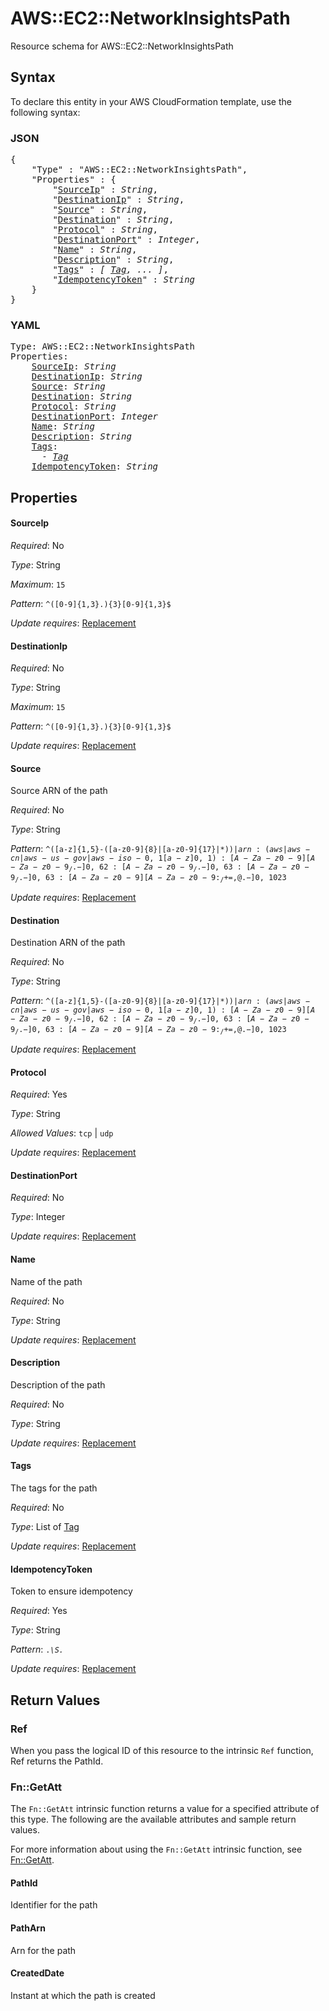 # AWS::EC2::NetworkInsightsPath

Resource schema for AWS::EC2::NetworkInsightsPath

## Syntax

To declare this entity in your AWS CloudFormation template, use the following syntax:

### JSON

<pre>
{
    "Type" : "AWS::EC2::NetworkInsightsPath",
    "Properties" : {
        "<a href="#sourceip" title="SourceIp">SourceIp</a>" : <i>String</i>,
        "<a href="#destinationip" title="DestinationIp">DestinationIp</a>" : <i>String</i>,
        "<a href="#source" title="Source">Source</a>" : <i>String</i>,
        "<a href="#destination" title="Destination">Destination</a>" : <i>String</i>,
        "<a href="#protocol" title="Protocol">Protocol</a>" : <i>String</i>,
        "<a href="#destinationport" title="DestinationPort">DestinationPort</a>" : <i>Integer</i>,
        "<a href="#name" title="Name">Name</a>" : <i>String</i>,
        "<a href="#description" title="Description">Description</a>" : <i>String</i>,
        "<a href="#tags" title="Tags">Tags</a>" : <i>[ <a href="tag.md">Tag</a>, ... ]</i>,
        "<a href="#idempotencytoken" title="IdempotencyToken">IdempotencyToken</a>" : <i>String</i>
    }
}
</pre>

### YAML

<pre>
Type: AWS::EC2::NetworkInsightsPath
Properties:
    <a href="#sourceip" title="SourceIp">SourceIp</a>: <i>String</i>
    <a href="#destinationip" title="DestinationIp">DestinationIp</a>: <i>String</i>
    <a href="#source" title="Source">Source</a>: <i>String</i>
    <a href="#destination" title="Destination">Destination</a>: <i>String</i>
    <a href="#protocol" title="Protocol">Protocol</a>: <i>String</i>
    <a href="#destinationport" title="DestinationPort">DestinationPort</a>: <i>Integer</i>
    <a href="#name" title="Name">Name</a>: <i>String</i>
    <a href="#description" title="Description">Description</a>: <i>String</i>
    <a href="#tags" title="Tags">Tags</a>: <i>
      - <a href="tag.md">Tag</a></i>
    <a href="#idempotencytoken" title="IdempotencyToken">IdempotencyToken</a>: <i>String</i>
</pre>

## Properties

#### SourceIp

_Required_: No

_Type_: String

_Maximum_: <code>15</code>

_Pattern_: <code>^([0-9]{1,3}.){3}[0-9]{1,3}$</code>

_Update requires_: [Replacement](https://docs.aws.amazon.com/AWSCloudFormation/latest/UserGuide/using-cfn-updating-stacks-update-behaviors.html#update-replacement)

#### DestinationIp

_Required_: No

_Type_: String

_Maximum_: <code>15</code>

_Pattern_: <code>^([0-9]{1,3}.){3}[0-9]{1,3}$</code>

_Update requires_: [Replacement](https://docs.aws.amazon.com/AWSCloudFormation/latest/UserGuide/using-cfn-updating-stacks-update-behaviors.html#update-replacement)

#### Source

Source ARN of the path

_Required_: No

_Type_: String

_Pattern_: <code>^([a-z]{1,5}-([a-z0-9]{8}|[a-z0-9]{17}|\*)$)|arn:(aws|aws-cn|aws-us-gov|aws-iso-{0,1}[a-z]{0,1}):[A-Za-z0-9][A-Za-z0-9_/.-]{0,62}:[A-Za-z0-9_/.-]{0,63}:[A-Za-z0-9_/.-]{0,63}:[A-Za-z0-9][A-Za-z0-9:_/+=,@.-]{0,1023}$</code>

_Update requires_: [Replacement](https://docs.aws.amazon.com/AWSCloudFormation/latest/UserGuide/using-cfn-updating-stacks-update-behaviors.html#update-replacement)

#### Destination

Destination ARN of the path

_Required_: No

_Type_: String

_Pattern_: <code>^([a-z]{1,5}-([a-z0-9]{8}|[a-z0-9]{17}|\*)$)|arn:(aws|aws-cn|aws-us-gov|aws-iso-{0,1}[a-z]{0,1}):[A-Za-z0-9][A-Za-z0-9_/.-]{0,62}:[A-Za-z0-9_/.-]{0,63}:[A-Za-z0-9_/.-]{0,63}:[A-Za-z0-9][A-Za-z0-9:_/+=,@.-]{0,1023}$</code>

_Update requires_: [Replacement](https://docs.aws.amazon.com/AWSCloudFormation/latest/UserGuide/using-cfn-updating-stacks-update-behaviors.html#update-replacement)

#### Protocol

_Required_: Yes

_Type_: String

_Allowed Values_: <code>tcp</code> | <code>udp</code>

_Update requires_: [Replacement](https://docs.aws.amazon.com/AWSCloudFormation/latest/UserGuide/using-cfn-updating-stacks-update-behaviors.html#update-replacement)

#### DestinationPort

_Required_: No

_Type_: Integer

_Update requires_: [Replacement](https://docs.aws.amazon.com/AWSCloudFormation/latest/UserGuide/using-cfn-updating-stacks-update-behaviors.html#update-replacement)

#### Name

Name of the path

_Required_: No

_Type_: String

_Update requires_: [Replacement](https://docs.aws.amazon.com/AWSCloudFormation/latest/UserGuide/using-cfn-updating-stacks-update-behaviors.html#update-replacement)

#### Description

Description of the path

_Required_: No

_Type_: String

_Update requires_: [Replacement](https://docs.aws.amazon.com/AWSCloudFormation/latest/UserGuide/using-cfn-updating-stacks-update-behaviors.html#update-replacement)

#### Tags

The tags for the path

_Required_: No

_Type_: List of <a href="tag.md">Tag</a>

_Update requires_: [Replacement](https://docs.aws.amazon.com/AWSCloudFormation/latest/UserGuide/using-cfn-updating-stacks-update-behaviors.html#update-replacement)

#### IdempotencyToken

Token to ensure idempotency

_Required_: Yes

_Type_: String

_Pattern_: <code>.*\S.*</code>

_Update requires_: [Replacement](https://docs.aws.amazon.com/AWSCloudFormation/latest/UserGuide/using-cfn-updating-stacks-update-behaviors.html#update-replacement)

## Return Values

### Ref

When you pass the logical ID of this resource to the intrinsic `Ref` function, Ref returns the PathId.

### Fn::GetAtt

The `Fn::GetAtt` intrinsic function returns a value for a specified attribute of this type. The following are the available attributes and sample return values.

For more information about using the `Fn::GetAtt` intrinsic function, see [Fn::GetAtt](https://docs.aws.amazon.com/AWSCloudFormation/latest/UserGuide/intrinsic-function-reference-getatt.html).

#### PathId

Identifier for the path

#### PathArn

Arn for the path

#### CreatedDate

Instant at which the path is created
